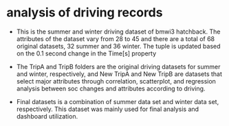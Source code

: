 # analysis of driving records

- This is the summer and winter driving dataset of bmwi3 hatchback. The attributes of the dataset vary from 28 to 45 and there are a total of 68 original datasets, 32 summer and 36 winter.
The tuple is updated based on the 0.1 second change in the Time[s] property

- The TripA and TripB folders are the original driving datasets for summer and winter, respectively, and New TripA and New TripB are datasets that select major attributes through correlation, scatterplot, and regression analysis between soc changes and attributes according to driving.

- Final datasets is a combination of summer data set and winter data set, respectively.
This dataset was mainly used for final analysis and dashboard utilization.
